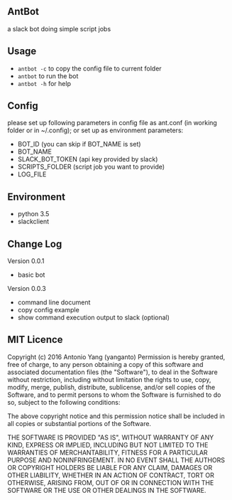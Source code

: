 AntBot
---
a slack bot doing simple script jobs

Usage
---
- `antbot -c` to copy the config file to current folder
- `antbot` to run the bot
- `antbot -h` for help

Config
---
please set up following parameters in config file as ant.conf (in working folder or in ~/.config);
or set up as environment parameters: 
- BOT_ID (you can skip if BOT_NAME is set)
- BOT_NAME
- SLACK_BOT_TOKEN (api key provided by slack)
- SCRIPTS_FOLDER (script job you want to provide)
- LOG_FILE

Environment
---
- python 3.5
- slackclient 

Change Log
---
Version 0.0.1
- basic bot

Version 0.0.3
- command line document
- copy config example
- show command execution output to slack (optional)


MIT Licence
---
Copyright (c) 2016 Antonio Yang (yanganto) Permission is hereby granted, free of charge, to any person obtaining a copy of this software and associated documentation files (the "Software"), to deal in the Software without restriction, including without limitation the rights to use, copy, modify, merge, publish, distribute, sublicense, and/or sell copies of the Software, and to permit persons to whom the Software is furnished to do so, subject to the following conditions:

The above copyright notice and this permission notice shall be included in all copies or substantial portions of the Software.

THE SOFTWARE IS PROVIDED "AS IS", WITHOUT WARRANTY OF ANY KIND, EXPRESS OR IMPLIED, INCLUDING BUT NOT LIMITED TO THE WARRANTIES OF MERCHANTABILITY, FITNESS FOR A PARTICULAR PURPOSE AND NONINFRINGEMENT. IN NO EVENT SHALL THE AUTHORS OR COPYRIGHT HOLDERS BE LIABLE FOR ANY CLAIM, DAMAGES OR OTHER LIABILITY, WHETHER IN AN ACTION OF CONTRACT, TORT OR OTHERWISE, ARISING FROM, OUT OF OR IN CONNECTION WITH THE SOFTWARE OR THE USE OR OTHER DEALINGS IN THE SOFTWARE.
